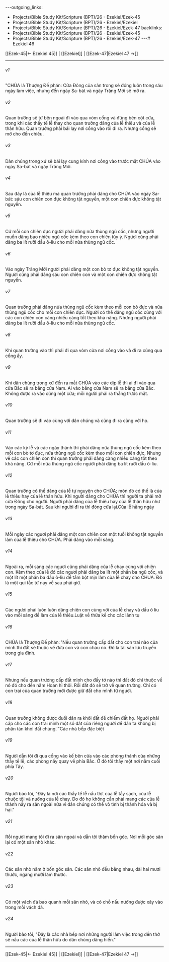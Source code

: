 ---outgoing_links:
  - Projects/Bible Study Kit/Scripture (BPT)/26 - Ezekiel/Ezek-45
  - Projects/Bible Study Kit/Scripture (BPT)/26 - Ezekiel/Ezekiel
  - Projects/Bible Study Kit/Scripture (BPT)/26 - Ezekiel/Ezek-47
backlinks:
  - Projects/Bible Study Kit/Scripture (BPT)/26 - Ezekiel/Ezek-45
  - Projects/Bible Study Kit/Scripture (BPT)/26 - Ezekiel/Ezek-47
---# Ezekiel 46

[[Ezek-45|← Ezekiel 45]] | [[Ezekiel]] | [[Ezek-47|Ezekiel 47 →]]
***



###### v1 
"CHÚA là Thượng Đế phán: Cửa Đông của sân trong sẽ đóng luôn trong sáu ngày làm việc, nhưng đến ngày Sa-bát và ngày Trăng Mới sẽ mở ra. 

###### v2 
Quan trưởng sẽ từ bên ngoài đi vào qua vòm cổng và đứng bên cột cửa, trong khi các thầy tế lễ thay cho quan trưởng dâng của lễ thiêu và của lễ thân hữu. Quan trưởng phải bái lạy nơi cổng vào rồi đi ra. Nhưng cổng sẽ mở cho đến chiều. 

###### v3 
Dân chúng trong xứ sẽ bái lạy cung kính nơi cổng vào trước mặt CHÚA vào ngày Sa-bát và ngày Trăng Mới. 

###### v4 
Sau đây là của lễ thiêu mà quan trưởng phải dâng cho CHÚA vào ngày Sa-bát: sáu con chiên con đực không tật nguyền, một con chiên đực không tật nguyền. 

###### v5 
Cứ mỗi con chiên đực người phải dâng nửa thùng ngũ cốc, nhưng người muốn dâng bao nhiêu ngũ cốc kèm theo con chiên tùy ý. Người cũng phải dâng ba lít rưỡi dầu ô-liu cho mỗi nửa thùng ngũ cốc. 

###### v6 
Vào ngày Trăng Mới người phải dâng một con bò tơ đực không tật nguyền. Người cũng phải dâng sáu con chiên con và một con chiên đực không tật nguyền. 

###### v7 
Quan trưởng phải dâng nửa thùng ngũ cốc kèm theo mỗi con bò đực và nửa thùng ngũ cốc cho mỗi con chiên đực. Người có thể dâng ngũ cốc cùng với các con chiên con càng nhiều càng tốt theo khả năng. Nhưng người phải dâng ba lít rưỡi dầu ô-liu cho mỗi nửa thùng ngũ cốc. 

###### v8 
Khi quan trưởng vào thì phải đi qua vòm cửa nơi cổng vào và đi ra cũng qua cổng ấy. 

###### v9 
Khi dân chúng trong xứ đến ra mắt CHÚA vào các dịp lễ thì ai đi vào qua cửa Bắc sẽ ra bằng cửa Nam. Ai vào bằng cửa Nam sẽ ra bằng cửa Bắc. Không được ra vào cùng một cửa; mỗi người phải ra thẳng trước mặt. 

###### v10 
Quan trưởng sẽ đi vào cùng với dân chúng và cũng đi ra cùng với họ. 

###### v11 
Vào các kỳ lễ và các ngày thánh thì phải dâng nửa thùng ngũ cốc kèm theo mỗi con bò tơ đực, nửa thùng ngũ cốc kèm theo mỗi con chiên đực. Nhưng về các con chiên con thì quan trưởng phải dâng càng nhiều càng tốt theo khả năng. Cứ mỗi nửa thùng ngũ cốc người phải dâng ba lít rưỡi dầu ô-liu. 

###### v12 
Quan trưởng có thể dâng của lễ tự nguyện cho CHÚA; món đó có thể là của lễ thiêu hay của lễ thân hữu. Khi người dâng cho CHÚA thì người ta phải mở cửa Đông cho người. Người phải dâng của lễ thiêu hay của lễ thân hữu như trong ngày Sa-bát. Sau khi người đi ra thì đóng cửa lại.Của lễ hằng ngày 

###### v13 
Mỗi ngày các ngươi phải dâng một con chiên con một tuổi không tật nguyền làm của lễ thiêu cho CHÚA. Phải dâng vào mỗi sáng. 

###### v14 
Ngoài ra, mỗi sáng các ngươi cũng phải dâng của lễ chay cùng với chiên con. Kèm theo của lễ đó các ngươi phải dâng ba lít một phần ba ngũ cốc, và một lít một phần ba dầu ô-liu để tẩm bột mịn làm của lễ chay cho CHÚA. Đó là một qui tắc từ nay về sau phải giữ. 

###### v15 
Các ngươi phải luôn luôn dâng chiên con cùng với của lễ chay và dầu ô liu vào mỗi sáng để làm của lễ thiêu.Luật về thừa kế cho các lãnh tụ 

###### v16 
CHÚA là Thượng Đế phán: 'Nếu quan trưởng cấp đất cho con trai nào của mình thì đất sẽ thuộc về đứa con và con cháu nó. Đó là tài sản lưu truyền trong gia đình. 

###### v17 
Nhưng nếu quan trưởng cấp đất mình cho đầy tớ nào thì đất đó chỉ thuộc về nó đó cho đến năm Hoan hỉ thôi. Rồi đất đó sẽ trở về quan trưởng. Chỉ có con trai của quan trưởng mới được giữ đất cho mình từ người. 

###### v18 
Quan trưởng không được đuổi dân ra khỏi đất để chiếm đất họ. Người phải cấp cho các con trai mình một số đất của riêng người để dân ta không bị phân tán khỏi đất chúng.'"Các nhà bếp đặc biệt 

###### v19 
Người dẫn tôi đi qua cổng vào kế bên cửa vào các phòng thánh của những thầy tế lễ, các phòng nầy quay về phía Bắc. Ở đó tôi thấy một nơi nằm cuối phía Tây. 

###### v20 
Người bảo tôi, "Đây là nơi các thầy tế lễ nấu thịt của lễ tẩy sạch, của lễ chuộc tội và nướng của lễ chay. Do đó họ không cần phải mang các của lễ thánh nầy ra sân ngoài nữa vì dân chúng có thể vô tình bị thánh hóa và bị hại." 

###### v21 
Rồi người mang tôi đi ra sân ngoài và dẫn tôi thăm bốn góc. Nơi mỗi góc sân lại có một sân nhỏ khác. 

###### v22 
Các sân nhỏ nằm ở bốn góc sân. Các sân nhỏ đều bằng nhau, dài hai mươi thước, ngang mười lăm thước. 

###### v23 
Có một vách đá bao quanh mỗi sân nhỏ, và có chỗ nấu nướng được xây vào trong mỗi vách đá. 

###### v24 
Người bảo tôi, "Đây là các nhà bếp nơi những người làm việc trong đền thờ sẽ nấu các của lễ thân hữu do dân chúng dâng hiến."

***
[[Ezek-45|← Ezekiel 45]] | [[Ezekiel]] | [[Ezek-47|Ezekiel 47 →]]
